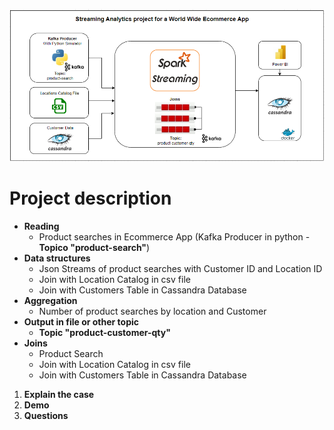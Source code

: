 ![alt text](https://github.com/egregoryp/DEP-Kafka-Cassandra-Project/blob/main/zStreamingProjectArquitecture.png?raw=true)

# Project description
- **Reading**
    - Product searches in Ecommerce App (Kafka Producer in python - **Topico "product-search"**)
- **Data structures**
    - Json Streams of product searches with Customer ID and Location ID
    - Join with Location Catalog in csv file
    - Join with Customers Table in Cassandra Database
- **Aggregation**
    - Number of product searches by location and Customer
- **Output in file or other topic**
    - **Topic "product-customer-qty"**
- **Joins**
    - Product Search
    - Join with Location Catalog in csv file
    - Join with Customers Table in Cassandra Database
    
1. **Explain the case**
2. **Demo**
3. **Questions**